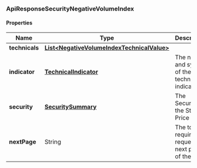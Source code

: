 
[//]: # (CLASS:ApiResponseSecurityNegativeVolumeIndex)

[//]: # (KIND:object)

### ApiResponseSecurityNegativeVolumeIndex

#### Properties

[//]: # (START_DEFINITION)

Name | Type | Description
------------ | ------------- | -------------
**technicals** | [**List&lt;NegativeVolumeIndexTechnicalValue&gt;**](NegativeVolumeIndexTechnicalValue.md) |  &nbsp;
**indicator** | [**TechnicalIndicator**](TechnicalIndicator.md) | The name and symbol of the technical indicator &nbsp;
**security** | [**SecuritySummary**](SecuritySummary.md) | The Security of the Stock Price &nbsp;
**nextPage** | String | The token required to request the next page of the data &nbsp;

[//]: # (END_DEFINITION)


[//]: # (CONTAINED_CLASS:NegativeVolumeIndexTechnicalValue)


[//]: # (CONTAINED_CLASS:TechnicalIndicator)


[//]: # (CONTAINED_CLASS:SecuritySummary)





